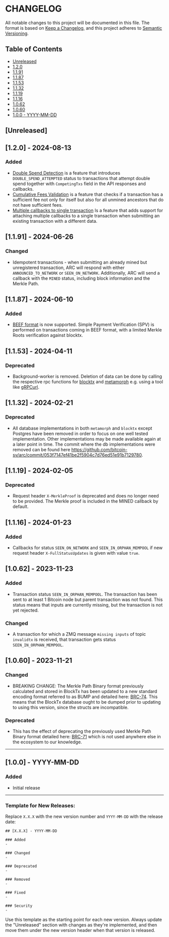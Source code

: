 # CHANGELOG

All notable changes to this project will be documented in this file. The format is based on [Keep a Changelog](https://keepachangelog.com/en/1.0.0/), and this project adheres to [Semantic Versioning](https://semver.org/spec/v2.0.0.html).

## Table of Contents
- [Unreleased](#unreleased)
- [1.2.0](#120---2024-08-13)
- [1.1.91](#1191---2024-06-26)
- [1.1.87](#1187---2024-06-10)
- [1.1.53](#1153---2024-04-11)
- [1.1.32](#1132---2024-02-21)
- [1.1.19](#1119---2024-02-05)
- [1.1.16](#1116---2024-01-23)
- [1.0.62](#1062---2023-11-23)
- [1.0.60](#1060---2023-11-21)
- [1.0.0 - YYYY-MM-DD](#100---yyyy-mm-dd)

## [Unreleased]

## [1.2.0] - 2024-08-13

### Added
- [Double Spend Detection](https://bitcoin-sv.github.io/arc/#/?id=double-spending) is a feature that introduces `DOUBLE_SPEND_ATTEMPTED` status to transactions that attempt double spend together with `CompetingTxs` field in the API responses and callbacks.
- [Cumulative Fees Validation](https://bitcoin-sv.github.io/arc/#/?id=cumulative-fees-validation) is a feature that checks if a transaction has a sufficient fee not only for itself but also for all unmined ancestors that do not have sufficient fees.
- [Multiple callbacks to single transaction](https://bitcoin-sv.github.io/arc/#/?id=callbacks) Is a feature that adds support for attaching multiple callbacks to a single transaction when submitting an existing transaction with a different data.

## [1.1.91] - 2024-06-26

### Changed
- Idempotent transactions - when submitting an already mined but unregistered transaction, ARC will respond with either `ANNOUNCED_TO_NETWORK` or `SEEN_ON_NETWORK`. Additionally, ARC will send a callback with the `MINED` status, including block information and the Merkle Path.

## [1.1.87] - 2024-06-10

### Added
- [BEEF format](https://bsv.brc.dev/transactions/0062) is now supported. Simple Payment Verification (SPV) is performed on transactions coming in BEEF format, with a limited Merkle Roots verification against blocktx.

## [1.1.53] - 2024-04-11

### Deprecated

- Background-worker is removed. Deletion of data can be done by calling the respective rpc functions for [blocktx](./pkg/blocktx/blocktx_api/blocktx_api.proto) and [metamorph](./pkg/metamorph/metamorph_api/metamorph_api.proto) e.g. using a tool like [gRPCurl](https://github.com/fullstorydev/grpcurl).

## [1.1.32] - 2024-02-21

### Deprecated

- All database implementations in both `metamorph` and `blocktx` except Postgres have been removed in order to focus on one well tested implementation. Other implementations may be made available again at a later point in time. The commit where the db implementations were removed can be found here https://github.com/bitcoin-sv/arc/commit/053f7147ef41be2f5904c7d76ed51e91b7129780.

## [1.1.19] - 2024-02-05

### Deprecated

- Request header `X-MerkleProof` is deprecated and does no longer need to be provided. The Merkle proof is included in the MINED callback by default.

## [1.1.16] - 2024-01-23

### Added

- Callbacks for status `SEEN_ON_NETWORK` and `SEEN_IN_ORPHAN_MEMPOOL` if new request header `X-FullStatusUpdates` is given with value `true`.

## [1.0.62] - 2023-11-23

### Added

- Transaction status `SEEN_IN_ORPHAN_MEMPOOL`. The transaction has been sent to at least 1 Bitcoin node but parent transaction was not found. This status means that inputs are currently missing, but the transaction is not yet rejected.

### Changed

- A transaction for which a ZMQ message `missing inputs` of topic `invalidtx` is received, that transaction gets status `SEEN_IN_ORPHAN_MEMPOOL`.

## [1.0.60] - 2023-11-21

### Changed
- BREAKING CHANGE: The Merkle Path Binary format previously calculated and stored in BlockTx has been updated to a new standard encoding format referred to as BUMP and detailed here: [BRC-74](https://brc.dev/74). This means that the BlockTx database ought to be dumped prior to updating to using this version, since the structs are incompatible.

### Deprecated
- This has the effect of deprecating the previously used Merkle Path Binary format detailed here: [BRC-71](https://brc.dev/71) which is not used anywhere else in the ecosystem to our knowledge.

---

## [1.0.0] - YYYY-MM-DD

### Added
- Initial release

---

### Template for New Releases:

Replace `X.X.X` with the new version number and `YYYY-MM-DD` with the release date:

```
## [X.X.X] - YYYY-MM-DD

### Added
-

### Changed
-

### Deprecated
-

### Removed
-

### Fixed
-

### Security
-
```

Use this template as the starting point for each new version. Always update the "Unreleased" section with changes as they're implemented, and then move them under the new version header when that version is released.

